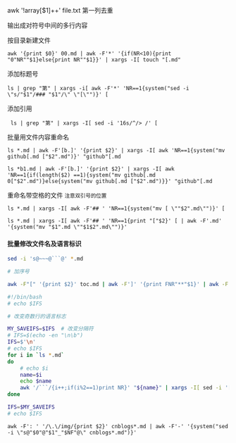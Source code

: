 

awk '!array[$1]++' file.txt 第一列去重


输出成对符号中间的多行内容

按目录新建文件

    awk '{print $0}' 00.md | awk -F'*' '{if(NR<10){print "0"NR""$1}else{print NR""$1}}' | xargs -I[ touch "[.md"

添加标题号

    ls | grep "第" | xargs -i[ awk -F'*' 'NR==1{system("sed -i \"s/"$1"/### "$1"/\" \"[\"")}' [ 

添加引用

     ls | grep "第" | xargs -I[ sed -i '16s/^/> /' [

批量用文件内容重命名

    ls *.md | awk -F'[b.]' '{print $2}' | xargs -I[ awk 'NR==1{system("mv github[.md ["$2".md")}' "github"[.md

    ls *b1.md | awk -F'[b.]' '{print $2}' | xargs -I[ awk 'NR==1{if(length($2) ==1){system("mv github[.md 0["$2".md")}else{system("mv github[.md ["$2".md")}}' "github"[.md

重命名带空格的文件  `注意双引号的位置`

    ls *.md | xargs -I[ awk -F'## ' 'NR==1{system("mv [ \""$2".md\"")}' [

    ls *.md | xargs -I[ awk -F'## ' 'NR==1{print "["$2}' [ | awk -F'.md' '{system("mv "$1".md \""$1$2".md\"")}'

#### 批量修改文件名及语言标识

```sh
sed -i 's@~~~@```@' *.md 

# 加序号

awk -F"[" '{print $2}' toc.md | awk -F']' '{print FNR"**"$1}' | awk -F'**' '{system("mv \""$2".md\" \""$1""$2".md\"")}'
```


```sh 
#!/bin/bash
# echo $IFS

# 改变奇数行的语言标志

MY_SAVEIFS=$IFS  # 改变分隔符
# IFS=$(echo -en "\n\b")  
IFS=$'\n'  
# echo $IFS
for i in `ls *.md`
do
    # echo $i
    name=$i
    echo $name
    awk '/```/{i++;if(i%2==1)print NR}' "${name}" | xargs -I[ sed -i '[s@```@```c@' "${name}"
done

IFS=$MY_SAVEIFS  
# echo $IFS
```



    awk -F': ' '/\.\/img/{print $2}' cnblogs*.md | awk -F'-' '{system("sed -i \"s@"$0"@"$1"_"$NF"@\" cnblogs*.md")}'